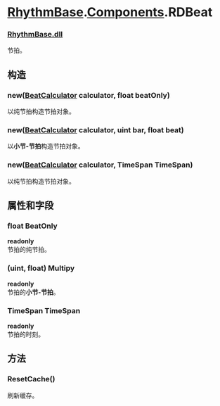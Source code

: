 # [RhythmBase](../../RadiationTherapy.md).[Components](../namespace/Components.md).RDBeat    


### [RhythmBase.dll](../assembly/RhythmBase.md)  
节拍。    
  
## 构造  
  


### new([BeatCalculator](../class/BeatCalculator.md) calculator, float beatOnly)  
以纯节拍构造节拍对象。  


### new([BeatCalculator](../class/BeatCalculator.md) calculator, uint bar, float beat)  
以**小节-节拍**构造节拍对象。  


### new([BeatCalculator](../class/BeatCalculator.md) calculator, TimeSpan TimeSpan)  
以纯节拍构造节拍对象。  
  
## 属性和字段  
  


### float BeatOnly  

**readonly**  
节拍的纯节拍。    


### (uint, float) Multipy  

**readonly**  
节拍的**小节-节拍**。  




### TimeSpan TimeSpan  


**readonly**  
节拍的时刻。  
  
## 方法  
  


### ResetCache()  
刷新缓存。  